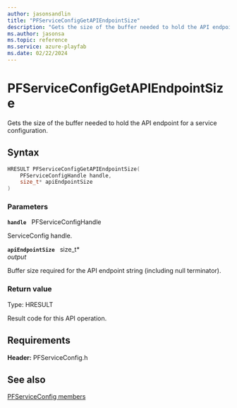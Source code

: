 ```yaml
---
author: jasonsandlin
title: "PFServiceConfigGetAPIEndpointSize"
description: "Gets the size of the buffer needed to hold the API endpoint for a service configuration."
ms.author: jasonsa
ms.topic: reference
ms.service: azure-playfab
ms.date: 02/22/2024
---
```


# PFServiceConfigGetAPIEndpointSize  

Gets the size of the buffer needed to hold the API endpoint for a service configuration.  

## Syntax  
  
```cpp
HRESULT PFServiceConfigGetAPIEndpointSize(  
    PFServiceConfigHandle handle,  
    size_t* apiEndpointSize  
)  
```  
  
### Parameters  
  
**`handle`** &nbsp; PFServiceConfigHandle  
  
ServiceConfig handle.  
  
**`apiEndpointSize`** &nbsp; size_t*  
*output*  
  
Buffer size required for the API endpoint string (including null terminator).  
  
  
### Return value
Type: HRESULT
  
Result code for this API operation.
  
  
## Requirements  
  
**Header:** PFServiceConfig.h
  
## See also  
[PFServiceConfig members](../pfserviceconfig_members.md)  

  
  
